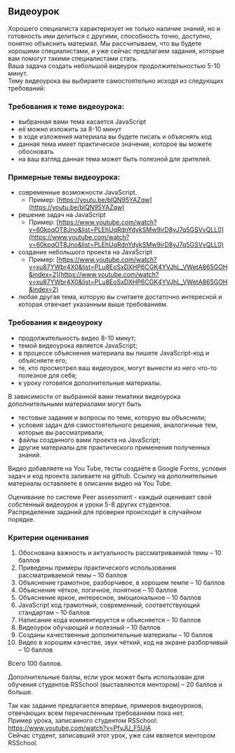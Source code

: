 ## Видеоурок

Хорошего специалиста характеризует не только наличие знаний, но и готовность ими делиться с другими, способность точно, доступно, понятно объяснить материал. Мы рассчитываем, что вы будете хорошими специалистами, и уже сейчас предлагаем задания, которые вам помогут такими специалистами стать.  
Ваша задача создать небольшой видеурок продолжительностью 5-10 минут.  
Тему видеоурока вы выбираете самостоятельно исходя из следующих требований: 

### Требования к теме видеоурока:
- выбранная вами тема касается JavaScript
- её можно изложить за 8-10 минут
- в ходе изложения материала вы будете писать и объяснять код
- данная тема имеет практическое значение, которое вы можете обосновать 
- на ваш взгляд данная тема может быть полезной для зрителей.

### Примерные темы видеоурока:

* современные возможности JavaScript. 
  * Пример: [https://youtu.be/blQN95YAZqw](https://youtu.be/blQN95YAZqw)
* решение задач на JavaScript
  * Пример: [https://www.youtube.com/watch?v=60kpqOT8Jno&list=PLEhUqRdnYdykSMw9irD8yJ7q5GSVvQLL0](https://www.youtube.com/watch?v=60kpqOT8Jno&list=PLEhUqRdnYdykSMw9irD8yJ7q5GSVvQLL0)
* создание небольшого проекта на JavaScript
  * Пример: [https://www.youtube.com/watch?v=xu87YWbr4X0&list=PLu8EoSxDXHP6CGK4YVJhL_VWetA865GOH&index=2](https://www.youtube.com/watch?v=xu87YWbr4X0&list=PLu8EoSxDXHP6CGK4YVJhL_VWetA865GOH&index=2)
* любая другая тема, которую вы считаете достаточно интересной и которая отвечает указанным выше требованиям.

### Требования к видеоуроку
- продолжительность видео 8-10 минут;
- темой видеоурока является JavaScript;
- в процессе объяснения материала вы пишете JavaScript-код и объясняете его;
- те, кто просмотрел ваш видеоурок, могут вынести из него что-то полезное для себя;
- к уроку готовятся дополнительные материалы.

В зависимости от выбранной вами тематики видеоурока дополнительными материалами могут быть 
- тестовые задания и вопросы по теме, которую вы объяснили; 
- условия задач для самостоятельного решения, аналогичные тем, которые вы рассматривали; 
- файлы созданного вами проекта на JavaScript;
- другие материалы для практического применения полученных знаний.

Видео добавляете на You Tube, тесты создаёте в Google Forms, условия задач и код проекта заливаете на github.
Ссылку на дополнительные материалы оставляете в описании видео на You Tube.

Оценивание по системе Peer assessment - каждый оценивает свой собстенный видеоурок и уроки 5-8 других студентов.  
Распределение заданий для проверки происходит в случайном порядке.

### Критерии оценивания
1.	Обоснована важность и актуальность рассматриваемой темы – 10 баллов
2.	Приведены примеры практического использования рассматриваемой темы – 10 баллов
3.	Объяснение грамотное, разборчивое, в хорошем темпе – 10 баллов
4.	Объяснение чёткое, логичное, понятное – 10 баллов
5.	Объяснение яркое, интересное, эмоциональное – 10 баллов
6.	JavaScript  код грамотный, современный, соответствующий стандартам – 10 баллов
7.	Написание кода комментируется и объясняется – 10 баллов
8.	Видеоурок обучающий и полезный – 10 баллов
9.	Созданы качественные дополнительные материалы  – 10 баллов
10.	 Видео в хорошем качестве, звук чёткий, код на экране разборчивый – 10 баллов

Всего 100 баллов.

Дополнительные баллы, если урок может быть использован для обучения студентов  RSSchool (выставляются ментором)  – 20 баллов и больше.

Так как задание предлагается впервые, примеров видеоуроков, отвечающих всем перечисленным требованиям пока нет.  
Пример урока, записанного студентом RSSchool: https://www.youtube.com/watch?v=PfvJU_F5UiA  
Сейчас студент, записавший этот урок, уже сам является ментором RSSchool.
